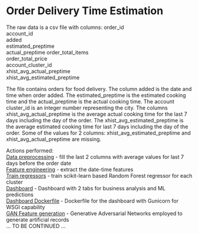 # Order Delivery Time Estimation 

The raw data is a csv file with columns:
order_id	
account_id	
added	
estimated_preptime	
actual_preptime	order_total_items	
order_total_price	
account_cluster_id	
xhist_avg_actual_preptime	
xhist_avg_estimated_preptime

The file contains orders for food delivery. 
The column added is the date and time when order added. 
The estimated_preptime is the estimated cooking time and the actual_preptime is the actual cooking time. 
The account cluster_id is an integer number representing the city. 
The columns xhist_avg_actual_preptime is the average actual cooking time for the last 7 days including the day of the order. 
The xhist_avg_estimated_preptime is the average estimated cooking time for last 7 days including the day of the order.
Some of the values for 2 columns: xhist_avg_estimated_preptime and xhist_avg_actual_preptime are missing.

Actions performed:<br>
[Data preprocessing](data_preprocessing.py) - fill the last 2 columns with average values for last 7 days before the order date <br>
[Feature engineering](feature_engineering.py) - extract the date-time features <br>
[Train regressors](train_algos.py) - train scikit-learn based Random Forest regressor for each cluster <br>
[Dashboard](./dashboard/dashboard.py) - Dashboard with 2 tabs for business analysis and ML predictions <br>
[Dashboard Dockerfile](./dashboard/Dockerfile) - Dockerfile for the dashboard with Gunicorn for WSGI capability <br>
[GAN Feature generation](./generate_data.py) - Generative Adversarial Networks employed to generate artificial records <br>
... TO BE CONTINUED ...